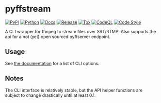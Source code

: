 # pyffstream

[![PyPI](https://img.shields.io/pypi/v/pyffstream.svg)](https://pypi.org/project/pyffstream/)
[![Python](https://img.shields.io/pypi/pyversions/pyffstream.svg)](https://pypi.org/project/pyffstream/)
[![Docs](https://readthedocs.org/projects/pyffstream/badge/)](https://pyffstream.readthedocs.io/)
[![Release](https://github.com/gbeauregard/pyffstream/workflows/Release/badge.svg)](https://github.com/GBeauregard/pyffstream/actions/workflows/release.yml)
[![Tox](https://github.com/gbeauregard/pyffstream/workflows/Tox/badge.svg)](https://github.com/GBeauregard/pyffstream/actions/workflows/tox.yml)
[![CodeQL](https://github.com/gbeauregard/pyffstream/workflows/CodeQL/badge.svg)](https://github.com/GBeauregard/pyffstream/actions/workflows/codeql-analysis.yml)
[![Code Style](https://img.shields.io/badge/code%20style-black-000000.svg)](https://github.com/psf/black)

A CLI wrapper for ffmpeg to stream files over SRT/RTMP. Also supports the api
for a not (yet) open sourced pyffserver endpoint.

## Usage

See [the documentation](https://pyffstream.readthedocs.io/) for a list of CLI options.


## Notes

The CLI interface is relatively stable, but the API helper functions are
subject to change drastically until at least 0.1.
